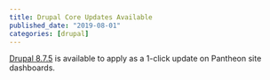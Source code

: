 ```yaml
---
title: Drupal Core Updates Available
published_date: "2019-08-01"
categories: [drupal]
---
```

[Drupal 8.7.5](https://www.drupal.org/project/drupal/releases/8.7.5) is available to apply as a 1-click update on Pantheon site dashboards.

